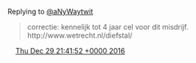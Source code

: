 Replying to [@aNyWaytwit](https://twitter.com/DromerDenker/status/814585414220705792)

> correctie: kennelijk tot 4 jaar cel voor dit misdrijf\. http://www\.wetrecht\.nl/diefstal/

<img src="../../media/tweet.ico" width="12" /> [Thu Dec 29 21:41:52 +0000 2016](https://twitter.com/DromerDenker/status/814587261937479680)